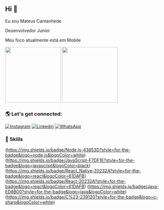 ## Hi 👨

Eu sou Mateus Cantanhede

Desenvolvedor Junior

Meu foco atualmente está em Mobile

<div>
  <img height="180em" src="https://github-readme-stats.vercel.app/api?username=MateusCantanhede&show_icons=true&theme=radical"/>
  <img height="180em" src="https://github-readme-stats.vercel.app/api/top-langs/?username=MateusCantanhede&show_icons=true&theme=radical"/> 
<div/>
  
### 🌎 Let's get connected:
  
  [![Instagram](https://img.shields.io/badge/Instagram-E4405F?style=for-the-badge&logo=instagram&logoColor=white)](https://www.instagram.com/mateus.cantanhede/)
  [![Linkedin](https://img.shields.io/badge/LinkedIn-0077B5?style=for-the-badge&logo=linkedin&logoColor=white)](https://www.linkedin.com/in/mateus-cantanhede-618764104/)
  [![WhatsApp](https://img.shields.io/badge/WhatsApp-25D366?style=for-the-badge&logo=whatsapp&logoColor=white)](https://wa.me/5598991386238)
  <br>
  
### 🚀 Skills
  (https://img.shields.io/badge/Node.js-43853D?style=for-the-badge&logo=node.js&logoColor=white)
  (https://img.shields.io/badge/JavaScript-F7DF1E?style=for-the-badge&logo=javascript&logoColor=black)
  (https://img.shields.io/badge/React_Native-20232A?style=for-the-badge&logo=react&logoColor=61DAFB)
  (https://img.shields.io/badge/React-20232A?style=for-the-badge&logo=react&logoColor=61DAFB)
  (https://img.shields.io/badge/Java-ED8B00?style=for-the-badge&logo=java&logoColor=white)
  (https://img.shields.io/badge/C%23-239120?style=for-the-badge&logo=c-sharp&logoColor=white)
